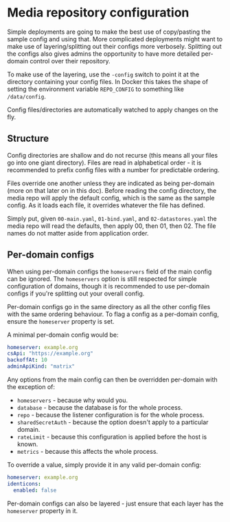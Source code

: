 # Media repository configuration

Simple deployments are going to make the best use of copy/pasting the sample config and using that. More complicated
deployments might want to make use of layering/splitting out their configs more verbosely. Splitting out the configs
also gives admins the opportunity to have more detailed per-domain control over their repository.

To make use of the layering, use the `-config` switch to point it at the directory containing your config files. In
Docker this takes the shape of setting the environment variable `REPO_CONFIG` to something like `/data/config`.

Config files/directories are automatically watched to apply changes on the fly.

## Structure

Config directories are shallow and do not recurse (this means all your files go into one giant directory). Files are
read in alphabetical order - it is recommended to prefix config files with a number for predictable ordering.

Files override one another unless they are indicated as being per-domain (more on that later on in this doc). Before
reading the config directory, the media repo will apply the default config, which is the same as the sample config.
As it loads each file, it overrides whatever the file has defined.

Simply put, given `00-main.yaml`, `01-bind.yaml`, and `02-datastores.yaml` the media repo will read the defaults, then
apply 00, then 01, then 02. The file names do not matter aside from application order.

## Per-domain configs

When using per-domain configs the `homeservers` field of the main config can be ignored. The `homeservers` option
is still respected for simple configuration of domains, though it is recommended to use per-domain configs if you're
splitting out your overall config.

Per-domain configs go in the same directory as all the other config files with the same ordering behaviour. To flag
a config as a per-domain config, ensure the `homeserver` property is set.

A minimal per-domain config would be:
```yaml
homeserver: example.org
csApi: "https://example.org"
backoffAt: 10
adminApiKind: "matrix"
```

Any options from the main config can then be overridden per-domain with the exception of:
* `homeservers` - because why would you.
* `database` - because the database is for the whole process.
* `repo` - because the listener configuration is for the whole process.
* `sharedSecretAuth` - because the option doesn't apply to a particular domain.
* `rateLimit` - because this configuration is applied before the host is known.
* `metrics` - because this affects the whole process.

To override a value, simply provide it in any valid per-domain config:

```yaml
homeserver: example.org
identicons:
  enabled: false
```

Per-domain configs can also be layered - just ensure that each layer has the `homeserver` property in it.
